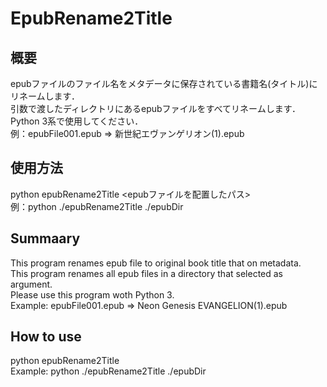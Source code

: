 # EpubRename2Title
## 概要
epubファイルのファイル名をメタデータに保存されている書籍名(タイトル)にリネームします．  
引数で渡したディレクトリにあるepubファイルをすべてリネームします．  
Python 3系で使用してください．  
例：epubFile001.epub => 新世紀エヴァンゲリオン(1).epub
## 使用方法
python epubRename2Title <epubファイルを配置したパス>  
例：python ./epubRename2Title ./epubDir

## Summaary
This program renames epub file to original book title that on metadata.  
This program renames all epub files in a directory that selected as argument.  
Please use this program woth Python 3.  
Example: epubFile001.epub => Neon Genesis EVANGELION(1).epub
## How to use
python epubRename2Title <epub files directory path>  
Example: python ./epubRename2Title ./epubDir
